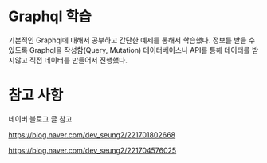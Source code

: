 # Graphql 학습

기본적인 Graphql에 대해서 공부하고 간단한 예제를 통해서 학습했다.
정보를 받을 수 있도록 Graphql을 작성함(Query, Mutation)
데이터베이스나 API를 통해 데이터를 받지않고 직접 데이터를 만들어서 진행했다.


# 참고 사항

네이버 블로그 글 참고

https://blog.naver.com/dev_seung2/221701802668

https://blog.naver.com/dev_seung2/221704576025 

